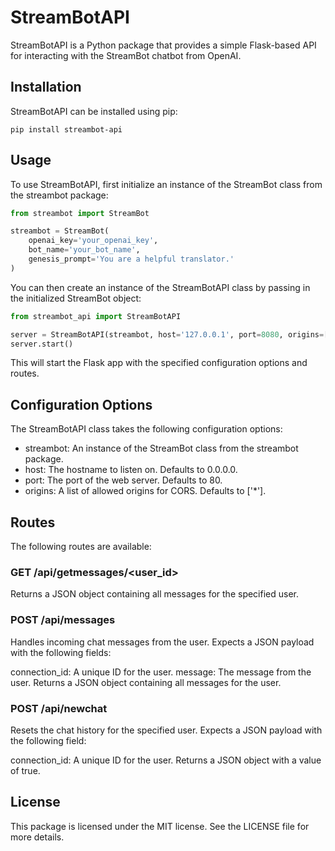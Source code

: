 # StreamBotAPI
StreamBotAPI is a Python package that provides a simple Flask-based API for interacting with the StreamBot chatbot from OpenAI.

## Installation
StreamBotAPI can be installed using pip:

```shell
pip install streambot-api
```

## Usage
To use StreamBotAPI, first initialize an instance of the StreamBot class from the streambot package:

```python
from streambot import StreamBot

streambot = StreamBot(
    openai_key='your_openai_key',
    bot_name='your_bot_name',
    genesis_prompt='You are a helpful translator.'
)
```

You can then create an instance of the StreamBotAPI class by passing in the initialized StreamBot object:

```python
from streambot_api import StreamBotAPI

server = StreamBotAPI(streambot, host='127.0.0.1', port=8080, origins=['http://localhost:3000', 'https://myapp.com'])
server.start()
```

This will start the Flask app with the specified configuration options and routes.

## Configuration Options
The StreamBotAPI class takes the following configuration options:

* streambot: An instance of the StreamBot class from the streambot package.
* host: The hostname to listen on. Defaults to 0.0.0.0.
* port: The port of the web server. Defaults to 80.
* origins: A list of allowed origins for CORS. Defaults to ['*'].

## Routes
The following routes are available:

### GET /api/getmessages/<user_id>
Returns a JSON object containing all messages for the specified user.

### POST /api/messages
Handles incoming chat messages from the user. Expects a JSON payload with the following fields:

connection_id: A unique ID for the user.
message: The message from the user.
Returns a JSON object containing all messages for the user.

### POST /api/newchat
Resets the chat history for the specified user. Expects a JSON payload with the following field:

connection_id: A unique ID for the user.
Returns a JSON object with a value of true.

## License
This package is licensed under the MIT license. See the LICENSE file for more details.